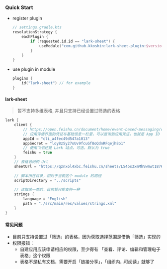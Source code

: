 ### Quick Start

- register plugin
    ```kotlin
    // settings.gradle.kts
    resolutionStrategy {
        eachPlugin {
            if (requested.id.id == "lark-sheet") {
                useModule("com.github.kkoshin:lark-sheet-plugin:$version")
            }
        }
    }
    ```
- use plugin in module
  ```kotlin
  plugins {
      id("lark-sheet") // for example
  }
  ```

#### lark-sheet
> 暂不支持多维表格, 并且只支持已经设置过筛选的表格

```kotlin
lark {
    client {
        // https://open.feishu.cn/document/home/event-based-messaging/create-app-request-permission
        // 应用详情界面的凭证与基础信息一栏里，可以查询到应用凭证，也就是 App ID 和 App Secret
        appId = "cli_a4fec49d547a1013"
        appSecret = "loy8zSy27oUv9fcuGf8oQdnRFqejh8o1"
        // 使用飞书还是 Lark 站点，可选，默认为 true
        feishu = true
    }
    // 表格访问的 Url
    sheetUrl = "https://qznxol4xbc.feishu.cn/sheets/LS4os3xmMhVwmwt1876cJb4Xn5f?sheet=9d44da"
  
    // 脚本所在目录，相对于当前这个 module 的路径
    scriptDirectory = "../scripts"
    
    // 读取某一类的，目前暂只能支持一种
    strings {
        language = "English"
        path = "./src/main/res/values/strings.xml"
    }
}
```

#### 常见问题
- 目前只支持设置过「筛选」的表格，因为获取选择范围是借助「筛选」实现的
- 权限报错：
  - 自建应用应该申请相应的权限，至少得有 「查看、评论、编辑和管理电子表格」这个权限
  - 表格不是私有文档，需要开启「链接分享」，「组织内...可阅读」就够了